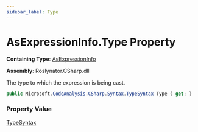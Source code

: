 ```yaml
---
sidebar_label: Type
---
```


# AsExpressionInfo\.Type Property

**Containing Type**: [AsExpressionInfo](../index.md)

**Assembly**: Roslynator\.CSharp\.dll

  
The type to which the expression is being cast\.

```csharp
public Microsoft.CodeAnalysis.CSharp.Syntax.TypeSyntax Type { get; }
```

### Property Value

[TypeSyntax](https://docs.microsoft.com/en-us/dotnet/api/microsoft.codeanalysis.csharp.syntax.typesyntax)


